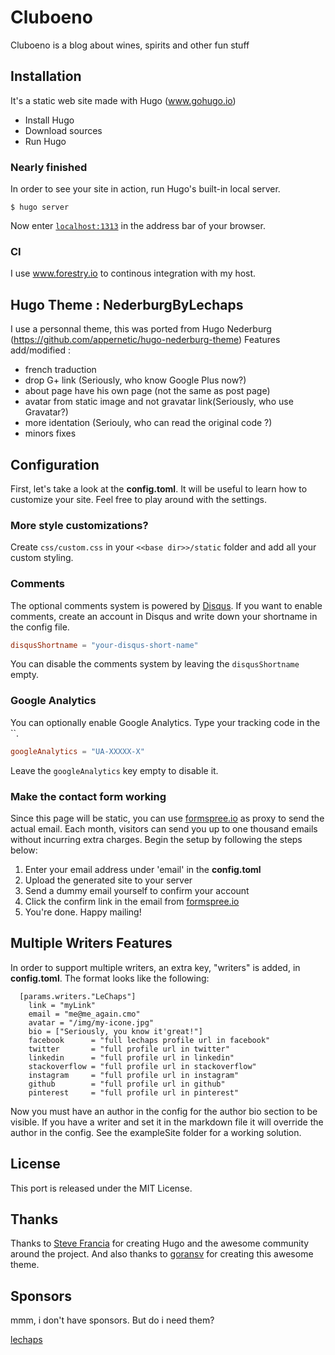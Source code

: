 # Cluboeno

Cluboeno is a blog about wines, spirits and other fun stuff

## Installation

It's a static web site made with Hugo (www.gohugo.io)

- Install Hugo
- Download sources
- Run Hugo

### Nearly finished

In order to see your site in action, run Hugo's built-in local server.
```
$ hugo server
```
Now enter [`localhost:1313`](http://localhost:1313) in the address bar of your browser.

### CI

I use www.forestry.io to continous integration with my host.

## Hugo Theme : NederburgByLechaps

I use a personnal theme, this was ported from Hugo Nederburg (https://github.com/appernetic/hugo-nederburg-theme)
Features add/modified :

- french traduction
- drop G+ link (Seriously, who know Google Plus now?)
- about page have his own page (not the same as post page)
- avatar from static image and not gravatar link(Seriously, who use Gravatar?)
- more identation (Seriouly, who can read the original code ?)
- minors fixes

## Configuration

First, let's take a look at the **config.toml**. It will be useful to learn how to customize your site. Feel free to play around with the settings.

### More style customizations?

Create `css/custom.css` in your `<<base dir>>/static` folder and add all your custom styling.

### Comments

The optional comments system is powered by [Disqus](https://disqus.com). If you want to enable comments, create an account in Disqus and write down your shortname in the config file.
```toml
disqusShortname = "your-disqus-short-name"
```
You can disable the comments system by leaving the `disqusShortname` empty.

### Google Analytics

You can optionally enable Google Analytics. Type your tracking code in the ``.
```toml
googleAnalytics = "UA-XXXXX-X"
```
Leave the `googleAnalytics` key empty to disable it.

### Make the contact form working

Since this page will be static, you can use [formspree.io](//formspree.io/) as proxy to send the actual email. Each month, visitors can send you up to one thousand emails without incurring extra charges. Begin the setup by following the steps below:

1. Enter your email address under 'email' in the **config.toml**
2. Upload the generated site to your server
3. Send a dummy email yourself to confirm your account
4. Click the confirm link in the email from [formspree.io](//formspree.io/)
5. You're done. Happy mailing!

## Multiple Writers Features

In order to support multiple writers, an extra key, "writers" is added, in **config.toml**. The format looks like the following:
```
  [params.writers."LeChaps"]
    link = "myLink"
    email = "me@me_again.cmo"
    avatar = "/img/my-icone.jpg"
    bio = ["Seriously, you know it'great!"]
    facebook      = "full lechaps profile url in facebook"
    twitter       = "full profile url in twitter"
    linkedin      = "full profile url in linkedin"
    stackoverflow = "full profile url in stackoverflow"
    instagram     = "full profile url in instagram"
    github        = "full profile url in github"
    pinterest     = "full profile url in pinterest"
```
Now you must have an author in the config for the author bio section to be visible. If you have a writer and set it in the markdown file it will override the author in the config. See the exampleSite folder for a working solution.

## License

This port is released under the MIT License.

## Thanks

Thanks to [Steve Francia](https://github.com/spf13) for creating Hugo and the awesome community around the project. And also thanks to [goransv](https://github.com/appernetic) for creating this awesome theme.

## Sponsors

mmm, i don't have sponsors. But do i need them?

[lechaps](https://github.com/lechaps)